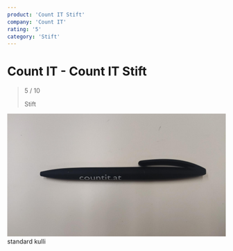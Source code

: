 ```yaml
---
product: 'Count IT Stift'
company: 'Count IT'
rating: '5'
category: 'Stift'
---
```


# Count IT - Count IT Stift
>
> 5 / 10
>
> Stift

![Count IT Stift](./assets/count-it-count-it-stift-24fe9067-4060-40ba-b544-cacdb462509d.jpg)
standard kulli
